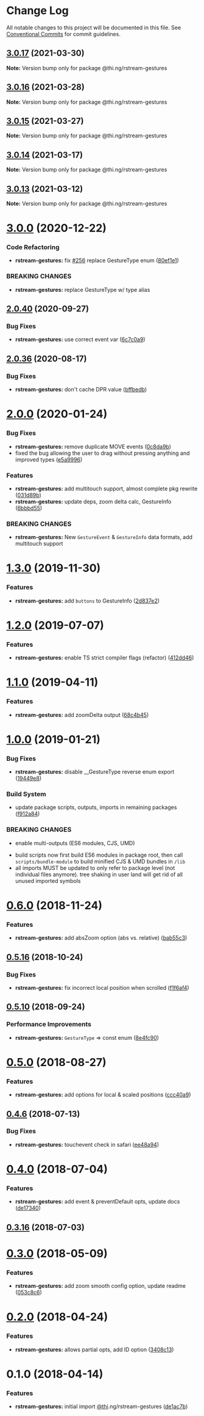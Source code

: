 # Change Log

All notable changes to this project will be documented in this file.
See [Conventional Commits](https://conventionalcommits.org) for commit guidelines.

## [3.0.17](https://github.com/thi-ng/umbrella/compare/@thi.ng/rstream-gestures@3.0.16...@thi.ng/rstream-gestures@3.0.17) (2021-03-30)

**Note:** Version bump only for package @thi.ng/rstream-gestures





## [3.0.16](https://github.com/thi-ng/umbrella/compare/@thi.ng/rstream-gestures@3.0.15...@thi.ng/rstream-gestures@3.0.16) (2021-03-28)

**Note:** Version bump only for package @thi.ng/rstream-gestures





## [3.0.15](https://github.com/thi-ng/umbrella/compare/@thi.ng/rstream-gestures@3.0.14...@thi.ng/rstream-gestures@3.0.15) (2021-03-27)

**Note:** Version bump only for package @thi.ng/rstream-gestures





## [3.0.14](https://github.com/thi-ng/umbrella/compare/@thi.ng/rstream-gestures@3.0.13...@thi.ng/rstream-gestures@3.0.14) (2021-03-17)

**Note:** Version bump only for package @thi.ng/rstream-gestures





## [3.0.13](https://github.com/thi-ng/umbrella/compare/@thi.ng/rstream-gestures@3.0.12...@thi.ng/rstream-gestures@3.0.13) (2021-03-12)

**Note:** Version bump only for package @thi.ng/rstream-gestures





# [3.0.0](https://github.com/thi-ng/umbrella/compare/@thi.ng/rstream-gestures@2.0.45...@thi.ng/rstream-gestures@3.0.0) (2020-12-22)


### Code Refactoring

* **rstream-gestures:** fix [#256](https://github.com/thi-ng/umbrella/issues/256) replace GestureType enum ([80ef1e1](https://github.com/thi-ng/umbrella/commit/80ef1e1558070421cf6ed2d707a55b91fe1c290d))


### BREAKING CHANGES

* **rstream-gestures:** replace GestureType w/ type alias





## [2.0.40](https://github.com/thi-ng/umbrella/compare/@thi.ng/rstream-gestures@2.0.39...@thi.ng/rstream-gestures@2.0.40) (2020-09-27)


### Bug Fixes

* **rstream-gestures:** use correct event var ([6c7c0a9](https://github.com/thi-ng/umbrella/commit/6c7c0a941c06945dea997d5b4ae950379a54c422))





## [2.0.36](https://github.com/thi-ng/umbrella/compare/@thi.ng/rstream-gestures@2.0.35...@thi.ng/rstream-gestures@2.0.36) (2020-08-17)


### Bug Fixes

* **rstream-gestures:** don't cache DPR value ([bffbedb](https://github.com/thi-ng/umbrella/commit/bffbedb0589bd173de0aa49293b110461b33d579))





# [2.0.0](https://github.com/thi-ng/umbrella/compare/@thi.ng/rstream-gestures@1.3.0...@thi.ng/rstream-gestures@2.0.0) (2020-01-24)

### Bug Fixes

* **rstream-gestures:** remove duplicate MOVE events ([0c8da9b](https://github.com/thi-ng/umbrella/commit/0c8da9b235be37082f514b515917b82a630095d0))
* fixed the bug allowing the user to drag without pressing anything and improved types ([e5a9996](https://github.com/thi-ng/umbrella/commit/e5a9996b73a6284b115d7ef601f3b032a1bdc3fb))

### Features

* **rstream-gestures:** add multitouch support, almost complete pkg rewrite ([031d89b](https://github.com/thi-ng/umbrella/commit/031d89bd3ada19c5aee158545bfec11e06a70a5f))
* **rstream-gestures:** update deps, zoom delta calc, GestureInfo ([6bbbd55](https://github.com/thi-ng/umbrella/commit/6bbbd550e2d29e183a8a23447f003f9e31589112))

### BREAKING CHANGES

* **rstream-gestures:** New `GestureEvent` & `GestureInfo` data formats,
add multitouch support

# [1.3.0](https://github.com/thi-ng/umbrella/compare/@thi.ng/rstream-gestures@1.2.6...@thi.ng/rstream-gestures@1.3.0) (2019-11-30)

### Features

* **rstream-gestures:** add `buttons` to GestureInfo ([2d837e2](https://github.com/thi-ng/umbrella/commit/2d837e2858754f50e24afc1f939755d1a3096d43))

# [1.2.0](https://github.com/thi-ng/umbrella/compare/@thi.ng/rstream-gestures@1.1.4...@thi.ng/rstream-gestures@1.2.0) (2019-07-07)

### Features

* **rstream-gestures:** enable TS strict compiler flags (refactor) ([412dd46](https://github.com/thi-ng/umbrella/commit/412dd46))

# [1.1.0](https://github.com/thi-ng/umbrella/compare/@thi.ng/rstream-gestures@1.0.21...@thi.ng/rstream-gestures@1.1.0) (2019-04-11)

### Features

* **rstream-gestures:** add zoomDelta output ([68c4b45](https://github.com/thi-ng/umbrella/commit/68c4b45))

# [1.0.0](https://github.com/thi-ng/umbrella/compare/@thi.ng/rstream-gestures@0.6.9...@thi.ng/rstream-gestures@1.0.0) (2019-01-21)

### Bug Fixes

* **rstream-gestures:** disable __GestureType reverse enum export ([19449e8](https://github.com/thi-ng/umbrella/commit/19449e8))

### Build System

* update package scripts, outputs, imports in remaining packages ([f912a84](https://github.com/thi-ng/umbrella/commit/f912a84))

### BREAKING CHANGES

* enable multi-outputs (ES6 modules, CJS, UMD)

- build scripts now first build ES6 modules in package root, then call
  `scripts/bundle-module` to build minified CJS & UMD bundles in `/lib`
- all imports MUST be updated to only refer to package level
  (not individual files anymore). tree shaking in user land will get rid of
  all unused imported symbols

# [0.6.0](https://github.com/thi-ng/umbrella/compare/@thi.ng/rstream-gestures@0.5.18...@thi.ng/rstream-gestures@0.6.0) (2018-11-24)

### Features

* **rstream-gestures:** add absZoom option (abs vs. relative) ([bab55c3](https://github.com/thi-ng/umbrella/commit/bab55c3))

## [0.5.16](https://github.com/thi-ng/umbrella/compare/@thi.ng/rstream-gestures@0.5.15...@thi.ng/rstream-gestures@0.5.16) (2018-10-24)

### Bug Fixes

* **rstream-gestures:** fix incorrect local position when scrolled ([f1f6af4](https://github.com/thi-ng/umbrella/commit/f1f6af4))

<a name="0.5.10"></a>
## [0.5.10](https://github.com/thi-ng/umbrella/compare/@thi.ng/rstream-gestures@0.5.9...@thi.ng/rstream-gestures@0.5.10) (2018-09-24)

### Performance Improvements

* **rstream-gestures:** `GestureType` => const enum ([8e4fc90](https://github.com/thi-ng/umbrella/commit/8e4fc90))

<a name="0.5.0"></a>
# [0.5.0](https://github.com/thi-ng/umbrella/compare/@thi.ng/rstream-gestures@0.4.18...@thi.ng/rstream-gestures@0.5.0) (2018-08-27)

### Features

* **rstream-gestures:** add options for local & scaled positions ([ccc40a9](https://github.com/thi-ng/umbrella/commit/ccc40a9))

<a name="0.4.6"></a>
## [0.4.6](https://github.com/thi-ng/umbrella/compare/@thi.ng/rstream-gestures@0.4.5...@thi.ng/rstream-gestures@0.4.6) (2018-07-13)

### Bug Fixes

* **rstream-gestures:** touchevent check in safari ([ee48a94](https://github.com/thi-ng/umbrella/commit/ee48a94))

<a name="0.4.0"></a>
# [0.4.0](https://github.com/thi-ng/umbrella/compare/@thi.ng/rstream-gestures@0.3.16...@thi.ng/rstream-gestures@0.4.0) (2018-07-04)

### Features

* **rstream-gestures:** add event & preventDefault opts, update docs ([de17340](https://github.com/thi-ng/umbrella/commit/de17340))

<a name="0.3.16"></a>
## [0.3.16](https://github.com/thi-ng/umbrella/compare/@thi.ng/rstream-gestures@0.3.15...@thi.ng/rstream-gestures@0.3.16) (2018-07-03)

<a name="0.3.0"></a>
# [0.3.0](https://github.com/thi-ng/umbrella/compare/@thi.ng/rstream-gestures@0.2.5...@thi.ng/rstream-gestures@0.3.0) (2018-05-09)

### Features

* **rstream-gestures:** add zoom smooth config option, update readme ([053c8c6](https://github.com/thi-ng/umbrella/commit/053c8c6))

<a name="0.2.0"></a>
# [0.2.0](https://github.com/thi-ng/umbrella/compare/@thi.ng/rstream-gestures@0.1.9...@thi.ng/rstream-gestures@0.2.0) (2018-04-24)

### Features

* **rstream-gestures:** allows partial opts, add ID option ([3408c13](https://github.com/thi-ng/umbrella/commit/3408c13))

<a name="0.1.0"></a>
# 0.1.0 (2018-04-14)

### Features

* **rstream-gestures:** initial import [@thi](https://github.com/thi).ng/rstream-gestures ([de1ac7b](https://github.com/thi-ng/umbrella/commit/de1ac7b))
